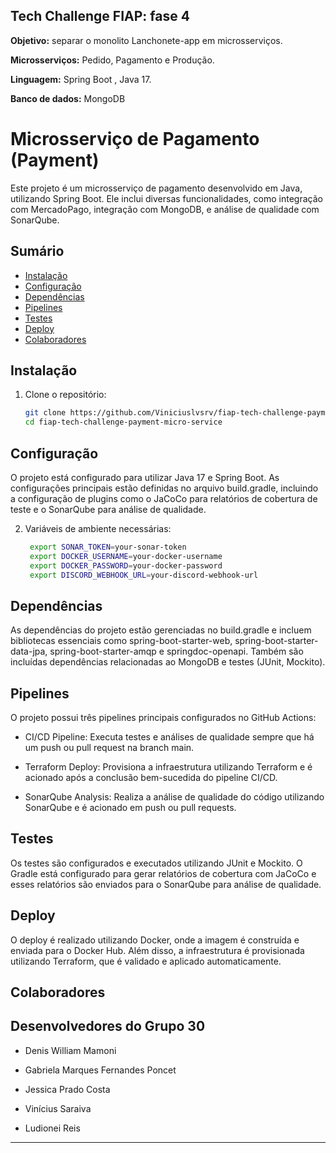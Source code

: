 ## Tech Challenge FIAP: fase 4 
**Objetivo:** separar o monolito Lanchonete-app em microsserviços.

**Microsserviços:** Pedido, Pagamento e Produção.

**Linguagem:** Spring Boot , Java 17.

**Banco de dados:** MongoDB

# Microsserviço de Pagamento (Payment)

Este projeto é um microsserviço de pagamento desenvolvido em Java, utilizando Spring Boot. Ele inclui diversas funcionalidades, como integração com MercadoPago, integração com MongoDB, e análise de qualidade com SonarQube.

## Sumário

- [Instalação](#instalação)
- [Configuração](#configuração)
- [Dependências](#dependências)
- [Pipelines](#pipelines)
- [Testes](#testes)
- [Deploy](#deploy)
- [Colaboradores](#colaboradores)

## Instalação

1. Clone o repositório:
   ```bash
   git clone https://github.com/Viniciuslvsrv/fiap-tech-challenge-payment-micro-service.git
   cd fiap-tech-challenge-payment-micro-service

## Configuração

O projeto está configurado para utilizar Java 17 e Spring Boot. As configurações principais estão definidas no arquivo build.gradle, incluindo a configuração de plugins como o JaCoCo para relatórios de cobertura de teste e o SonarQube para análise de qualidade.

2. Variáveis de ambiente necessárias:
   ```bash
    export SONAR_TOKEN=your-sonar-token
    export DOCKER_USERNAME=your-docker-username
    export DOCKER_PASSWORD=your-docker-password
    export DISCORD_WEBHOOK_URL=your-discord-webhook-url

## Dependências 

As dependências do projeto estão gerenciadas no build.gradle e incluem bibliotecas essenciais como spring-boot-starter-web, spring-boot-starter-data-jpa, spring-boot-starter-amqp e springdoc-openapi. Também são incluídas dependências relacionadas ao MongoDB e testes (JUnit, Mockito).

## Pipelines

O projeto possui três pipelines principais configurados no GitHub Actions:

* CI/CD Pipeline: Executa testes e análises de qualidade sempre que há um push ou pull request na branch main.

* Terraform Deploy: Provisiona a infraestrutura utilizando Terraform e é acionado após a conclusão bem-sucedida do pipeline CI/CD.

* SonarQube Analysis: Realiza a análise de qualidade do código utilizando SonarQube e é acionado em push ou pull requests.

## Testes

Os testes são configurados e executados utilizando JUnit e Mockito. O Gradle está configurado para gerar relatórios de cobertura com JaCoCo e esses relatórios são enviados para o SonarQube para análise de qualidade.

## Deploy

O deploy é realizado utilizando Docker, onde a imagem é construída e enviada para o Docker Hub. Além disso, a infraestrutura é provisionada utilizando Terraform, que é validado e aplicado automaticamente.

## Colaboradores
## Desenvolvedores do Grupo 30

- Denis William Mamoni

- Gabriela Marques Fernandes Poncet

- Jessica Prado Costa

- Vinícius Saraiva

- Ludionei Reis

---